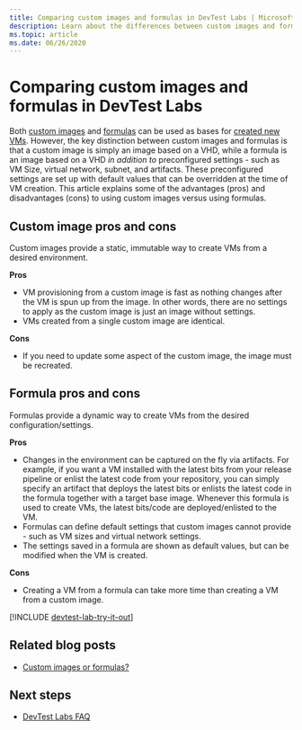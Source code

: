 ```yaml
---
title: Comparing custom images and formulas in DevTest Labs | Microsoft Docs
description: Learn about the differences between custom images and formulas as VM bases so you can decide which one best suits your environment.
ms.topic: article
ms.date: 06/26/2020
---
```


# Comparing custom images and formulas in DevTest Labs
Both [custom images](devtest-lab-create-template.md) and [formulas](devtest-lab-manage-formulas.md) 
can be used as bases for [created new VMs](devtest-lab-add-vm.md). 
However, the key distinction between custom images and formulas is that 
a custom image is simply an image based on a VHD, while a formula is 
an image based on a VHD *in addition to* preconfigured settings - such as 
VM Size, virtual network, subnet, and artifacts. These preconfigured settings are set up with default values that can be overridden
at the time of VM creation. This article explains some of the advantages (pros) and 
disadvantages (cons) to using custom images versus using formulas.

## Custom image pros and cons
Custom images provide a static, immutable way to create VMs from a desired environment. 

**Pros**

* VM provisioning from a custom image is fast as nothing changes after the VM is spun up from the image. In other words, there are no settings to apply as the custom image is just an image without settings. 
* VMs created from a single custom image are identical.

**Cons**

* If you need to update some aspect of the custom image, the image must be recreated.  

## Formula pros and cons
Formulas provide a dynamic way to create VMs from the desired configuration/settings.

**Pros**

* Changes in the environment can be captured on the fly via artifacts. For example, if you want a VM installed with the latest bits from your release pipeline or enlist the latest code from your repository, you can simply specify an artifact that deploys the latest bits or enlists the latest code in the formula together with a target base image. Whenever this formula is used to create VMs, the latest bits/code are deployed/enlisted to the VM. 
* Formulas can define default settings that custom images cannot provide - such as VM sizes and virtual network settings. 
* The settings saved in a formula are shown as default values, but can be modified when the VM is created. 

**Cons**

* Creating a VM from a formula can take more time than creating a VM from a custom image.

[!INCLUDE [devtest-lab-try-it-out](../../includes/devtest-lab-try-it-out.md)]

## Related blog posts
* [Custom images or formulas?](/azure/devtest-labs/devtest-lab-faq#blog-post)

## Next steps
- [DevTest Labs FAQ](devtest-lab-faq.yml)